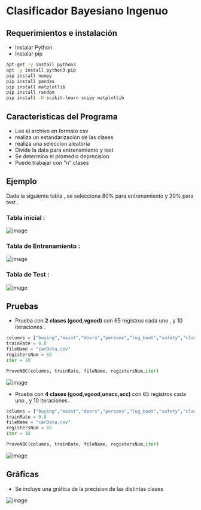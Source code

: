 # Clasificador Bayesiano Ingenuo 

## Requerimientos e instalación

- Instalar Python
- Instalar pip


```bash
apt-get -y install python3 
apt -y install python3-pip
pip install numpy
pip install pandas
pip install matplotlib
pip install random
pip install -U scikit-learn scipy matplotlib
```

## Caracteristicas del Programa

- Lee el archivo en formato csv
- realiza un estandarización de las clases
- realiza una seleccion aleatoria
- Divide la data para entrenamiento y test 
- Se determina el promedio deprecision 
- Puede trabajar con "n" clases


## Ejemplo 

Dada la siguiente tabla , se selecciona 80% para entrenamiento y 20% para test .
### Tabla inicial :
![image](https://user-images.githubusercontent.com/70419764/164953810-884ef054-e815-49d9-a0e6-0f7a27b4771c.png)

### Tabla de Entrenamiento :
![image](https://user-images.githubusercontent.com/70419764/164953866-10f727db-38d1-4f65-b495-b9c6488bde89.png)

### Tabla de Test :
![image](https://user-images.githubusercontent.com/70419764/164953893-a078e282-b08c-4f81-9f99-c7341f35c458.png)

## Pruebas

- Prueba con **2 clases (good,vgood)**  con 65 registros cada uno , y 10 iteraciones .

```python
columns = ["buying","maint","doors","persons","lug_boot","safety","clase"]
trainRate = 0.8
fileName = "carData.csv"
registersNum = 65
iter = 10

ProveNBC(columns, trainRate, fileName, registersNum,iter)
```

![image](https://user-images.githubusercontent.com/70419764/164953699-af4a78b9-57c8-4dfc-9b40-3f7aa240afe0.png)

- Prueba con **4 clases (good,vgood,unacc,acc)**  con 65 registros cada uno , y 10 iteraciones .

```python
columns = ["buying","maint","doors","persons","lug_boot","safety","clase"]
trainRate = 0.8
fileName = "carData.csv"
registersNum = 65
iter = 10

ProveNBC(columns, trainRate, fileName, registersNum,iter)
```

![image](https://user-images.githubusercontent.com/70419764/164953769-e0c170a8-019a-43f8-8d0a-b02d82ea07f6.png)

## Gráficas

- Se incluye una gráfica de la precision de las distintas clases

![image](https://user-images.githubusercontent.com/70419764/165195207-91ac0a52-3bf0-461a-98f5-9bfae9ed0622.png)
